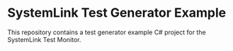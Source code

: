 # SystemLink Test Generator Example

This repository contains a test generator example C# project for the SystemLink Test Monitor.
